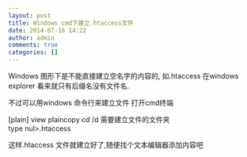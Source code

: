 ```yaml
---
layout: post
title: Windows cmd下建立.htaccess文件
date: 2014-07-16 14:22
author: admin
comments: true
categories: []
---
```

Windows 图形下是不能直接建立空名字的内容的, 如.htaccess 在windows explorer 看来就只有后缀名没有文件名.

不过可以用windows 命令行来建立文件 打开cmd终端

[plain] view plaincopy
cd /d 需要建立文件的文件夹  
type nul>.htaccess  

这样.htaccess 文件就建立好了,随便找个文本编辑器添加内容吧
